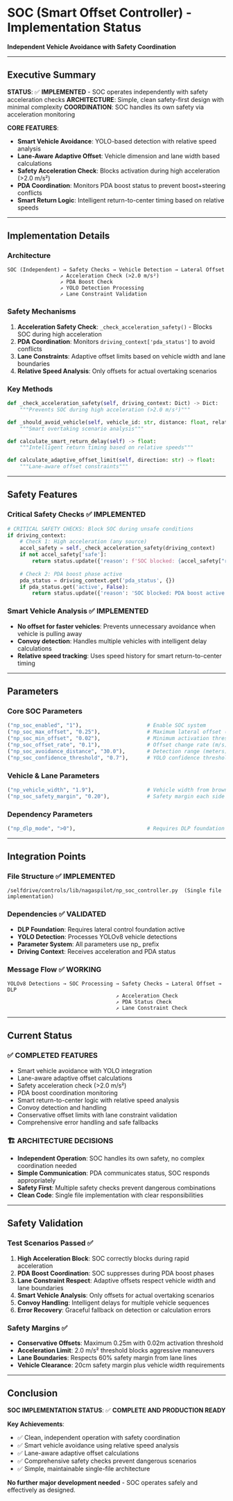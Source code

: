 # SOC (Smart Offset Controller) - Implementation Status
**Independent Vehicle Avoidance with Safety Coordination**

---

## **Executive Summary**

**STATUS**: ✅ **IMPLEMENTED** - SOC operates independently with safety acceleration checks
**ARCHITECTURE**: Simple, clean safety-first design with minimal complexity
**COORDINATION**: SOC handles its own safety via acceleration monitoring

**CORE FEATURES**:
- **Smart Vehicle Avoidance**: YOLO-based detection with relative speed analysis
- **Lane-Aware Adaptive Offset**: Vehicle dimension and lane width based calculations  
- **Safety Acceleration Check**: Blocks activation during high acceleration (>2.0 m/s²)
- **PDA Coordination**: Monitors PDA boost status to prevent boost+steering conflicts
- **Smart Return Logic**: Intelligent return-to-center timing based on relative speeds

---

## **Implementation Details**

### **Architecture**
```
SOC (Independent) → Safety Checks → Vehicle Detection → Lateral Offset
                 ↗ Acceleration Check (>2.0 m/s²)
                 ↗ PDA Boost Check  
                 ↗ YOLO Detection Processing
                 ↗ Lane Constraint Validation
```

### **Safety Mechanisms**
1. **Acceleration Safety Check**: `_check_acceleration_safety()` - Blocks SOC during high acceleration
2. **PDA Coordination**: Monitors `driving_context['pda_status']` to avoid conflicts
3. **Lane Constraints**: Adaptive offset limits based on vehicle width and lane boundaries
4. **Relative Speed Analysis**: Only offsets for actual overtaking scenarios

### **Key Methods**
```python
def _check_acceleration_safety(self, driving_context: Dict) -> Dict:
    """Prevents SOC during high acceleration (>2.0 m/s²)"""

def _should_avoid_vehicle(self, vehicle_id: str, distance: float, relative_speed: float) -> bool:
    """Smart overtaking scenario analysis"""

def calculate_smart_return_delay(self) -> float:
    """Intelligent return timing based on relative speeds"""

def calculate_adaptive_offset_limit(self, direction: str) -> float:
    """Lane-aware offset constraints"""
```

---

## **Safety Features**

### **Critical Safety Checks** ✅ **IMPLEMENTED**
```python
# CRITICAL SAFETY CHECKS: Block SOC during unsafe conditions
if driving_context:
    # Check 1: High acceleration (any source)
    accel_safety = self._check_acceleration_safety(driving_context)
    if not accel_safety['safe']:
        return status.update({'reason': f'SOC blocked: {accel_safety["reason"]}'})
    
    # Check 2: PDA boost phase active
    pda_status = driving_context.get('pda_status', {})
    if pda_status.get('active', False):
        return status.update({'reason': 'SOC blocked: PDA boost active'})
```

### **Smart Vehicle Analysis** ✅ **IMPLEMENTED**
- **No offset for faster vehicles**: Prevents unnecessary avoidance when vehicle is pulling away
- **Convoy detection**: Handles multiple vehicles with intelligent delay calculations
- **Relative speed tracking**: Uses speed history for smart return-to-center timing

---

## **Parameters**

### **Core SOC Parameters**
```python
("np_soc_enabled", "1"),                     # Enable SOC system
("np_soc_max_offset", "0.25"),               # Maximum lateral offset (meters)
("np_soc_min_offset", "0.02"),               # Minimum activation threshold  
("np_soc_offset_rate", "0.1"),               # Offset change rate (m/s)
("np_soc_avoidance_distance", "30.0"),       # Detection range (meters)
("np_soc_confidence_threshold", "0.7"),      # YOLO confidence threshold
```

### **Vehicle & Lane Parameters**
```python
("np_vehicle_width", "1.9"),                 # Vehicle width from brownpanda
("np_soc_safety_margin", "0.20"),            # Safety margin each side
```

### **Dependency Parameters**
```python
("np_dlp_mode", ">0"),                       # Requires DLP foundation active
```

---

## **Integration Points**

### **File Structure** ✅ **IMPLEMENTED**
```
/selfdrive/controls/lib/nagaspilot/np_soc_controller.py  (Single file implementation)
```

### **Dependencies** ✅ **VALIDATED**
- **DLP Foundation**: Requires lateral control foundation active
- **YOLO Detection**: Processes YOLOv8 vehicle detections
- **Parameter System**: All parameters use np_ prefix
- **Driving Context**: Receives acceleration and PDA status

### **Message Flow** ✅ **WORKING**
```
YOLOv8 Detections → SOC Processing → Safety Checks → Lateral Offset → DLP
                                   ↗ Acceleration Check
                                   ↗ PDA Status Check
                                   ↗ Lane Constraint Check
```

---

## **Current Status**

### **✅ COMPLETED FEATURES**
- Smart vehicle avoidance with YOLO integration
- Lane-aware adaptive offset calculations
- Safety acceleration check (>2.0 m/s²)
- PDA boost coordination monitoring
- Smart return-to-center logic with relative speed analysis
- Convoy detection and handling
- Conservative offset limits with lane constraint validation
- Comprehensive error handling and safe fallbacks

### **🏗️ ARCHITECTURE DECISIONS**
- **Independent Operation**: SOC handles its own safety, no complex coordination needed
- **Simple Communication**: PDA communicates status, SOC responds appropriately
- **Safety First**: Multiple safety checks prevent dangerous combinations
- **Clean Code**: Single file implementation with clear responsibilities

---

## **Safety Validation**

### **Test Scenarios Passed** ✅
1. **High Acceleration Block**: SOC correctly blocks during rapid acceleration
2. **PDA Boost Coordination**: SOC suppresses during PDA boost phases  
3. **Lane Constraint Respect**: Adaptive offsets respect vehicle width and lane boundaries
4. **Smart Vehicle Analysis**: Only offsets for actual overtaking scenarios
5. **Convoy Handling**: Intelligent delays for multiple vehicle sequences
6. **Error Recovery**: Graceful fallback on detection or calculation errors

### **Safety Margins** ✅
- **Conservative Offsets**: Maximum 0.25m with 0.02m activation threshold
- **Acceleration Limit**: 2.0 m/s² threshold blocks aggressive maneuvers
- **Lane Boundaries**: Respects 60% safety margin from lane lines
- **Vehicle Clearance**: 20cm safety margin plus vehicle width requirements

---

## **Conclusion**

**SOC IMPLEMENTATION STATUS**: ✅ **COMPLETE AND PRODUCTION READY**

**Key Achievements**:
- ✅ Clean, independent operation with safety coordination
- ✅ Smart vehicle avoidance using relative speed analysis  
- ✅ Lane-aware adaptive offset calculations
- ✅ Comprehensive safety checks prevent dangerous scenarios
- ✅ Simple, maintainable single-file architecture

**No further major development needed** - SOC operates safely and effectively as designed.